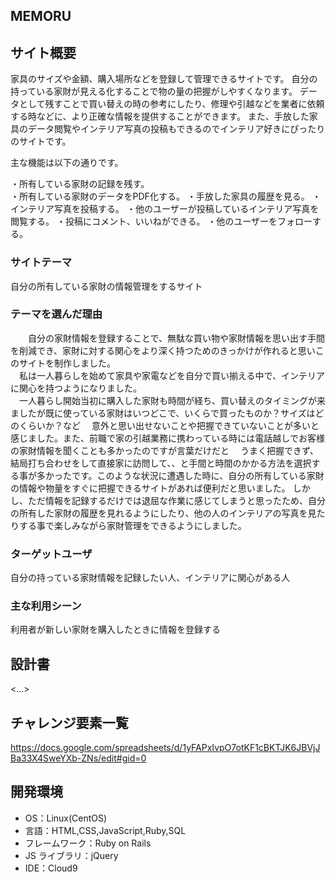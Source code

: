 ## MEMORU

## サイト概要
家具のサイズや金額、購入場所などを登録して管理できるサイトです。
自分の持っている家財が見える化することで物の量の把握がしやすくなります。
データとして残すことで買い替えの時の参考にしたり、修理や引越などを業者に依頼する時などに、より正確な情報を提供することができます。
また、手放した家具のデータ閲覧やインテリア写真の投稿もできるのでインテリア好きにぴったりのサイトです。


主な機能は以下の通りです。

・所有している家財の記録を残す。  
・所有している家財のデータをPDF化する。
・手放した家具の履歴を見る。
・インテリア写真を投稿する。
・他のユーザーが投稿しているインテリア写真を閲覧する。
・投稿にコメント、いいねができる。
・他のユーザーをフォローする。



### サイトテーマ

自分の所有している家財の情報管理をするサイト

### テーマを選んだ理由
　　自分の家財情報を登録することで、無駄な買い物や家財情報を思い出す手間を削減でき、家財に対する関心をより深く持つためのきっかけが作れると思いこのサイトを制作しました。  
　私は一人暮らしを始めて家具や家電などを自分で買い揃える中で、インテリアに関心を持つようになりました。  
　一人暮らし開始当初に購入した家財も時間が経ち、買い替えのタイミングが来ましたが既に使っている家財はいつどこで、いくらで買ったものか？サイズはどのくらいか？など
　意外と思い出せないことや把握できていないことが多いと感じました。また、前職で家の引越業務に携わっている時には電話越しでお客様の家財情報を聞くことも多かったのですが言葉だけだと
　うまく把握できず、結局打ち合わせをして直接家に訪問して、、と手間と時間のかかる方法を選択する事が多かったです。このような状況に遭遇した時に、自分の所有している家財の情報や物量をすぐに把握できるサイトがあれば便利だと思いました。
  しかし、ただ情報を記録するだけでは退屈な作業に感じてしまうと思ったため、自分の所有した家財の履歴を見れるようにしたり、他の人のインテリアの写真を見たりする事で楽しみながら家財管理をできるようにしました。

### ターゲットユーザ

自分の持っている家財情報を記録したい人、インテリアに関心がある人

### 主な利用シーン

利用者が新しい家財を購入したときに情報を登録する


## 設計書

<...>

## チャレンジ要素一覧

https://docs.google.com/spreadsheets/d/1yFAPxIvpO7otKF1cBKTJK6JBVjJBa33X4SweYXb-ZNs/edit#gid=0

## 開発環境

- OS：Linux(CentOS)
- 言語：HTML,CSS,JavaScript,Ruby,SQL
- フレームワーク：Ruby on Rails
- JS ライブラリ：jQuery
- IDE：Cloud9


